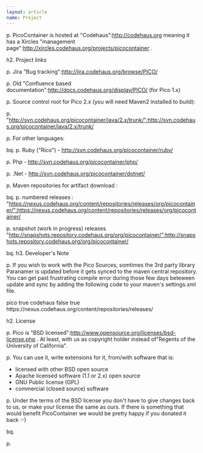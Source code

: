 ```yaml
---
layout: article
name: Project
---
```


p. PicoContainer is hosted at "Codehaus":http://codehaus.org meaning it has a Xircles "management page":http://xircles.codehaus.org/projects/picocontainer .

h2. Project links

p. Jira "Bug tracking":http://jira.codehaus.org/browse/PICO/ 

p. Old "Confluence based documentation":http://docs.codehaus.org/display/PICO/ (for Pico 1.x)

p. Source control root for Pico 2.x (you will need Maven2 installed to build):

p.  "http://svn.codehaus.org/picocontainer/java/2.x/trunk/":http://svn.codehaus.org/picocontainer/java/2.x/trunk/ 

p. For other languages:

bq. p. Ruby ("Rico") - http://svn.codehaus.org/picocontainer/ruby/

p. Php - http://svn.codehaus.org/picocontainer/php/

p. .Net - http://svn.codehaus.org/picocontainer/dotnet/



p. Maven repositories for artifact download :

bq. p. numbered releases : "https://nexus.codehaus.org/content/repositories/releases/org/picocontainer/":https://nexus.codehaus.org/content/repositories/releases/org/picocontainer/ 

p. snapshot (work in progress) releases "http://snapshots.repository.codehaus.org/org/picocontainer/":http://snapshots.repository.codehaus.org/org/picocontainer/ 



bq. h3. Developer's Note

p. If you wish to work with the Pico Sources, somtimes the 3rd party library Paranamer is updated before it gets synced to the maven central repository. You can get past frustrating compile error during those few days beteween update and sync by adding the following code to your maven's settings.xml file.

<profiles>
<profile>
<id>pico</id>
<activation>
<activeByDefault>true</activeByDefault>
</activation>
<repositories>
<repository>
<id>codehaus</id>
<snapshots><enabled>false</enabled></snapshots>
<releases><enabled>true</enabled></releases>
<url>https://nexus.codehaus.org/content/repositories/releases/</url>
</repository>
</repositories>
</profile>
</profiles>

h2. License

p. Pico is "BSD licensed":http://www.opensource.org/licenses/bsd-license.php . At least, with us as copyright holder instead of"Regents of the University of California".

p. You can use it, write extensions for it, from/with software that is:

* licensed with other BSD open source
* Apache licensed software (1.1 or 2.x) open source
* GNU Public license (GPL)
* commercial (closed source) software

p. Under the terms of the BSD license you don't have to give changes back to us, or make your license the same as ours. If there is something that would benefit PicoContainer we would be pretty happy if you donated it back :-)

bq. 

p. 

